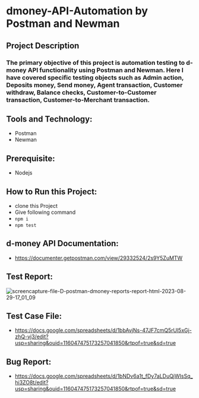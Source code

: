 # dmoney-API-Automation by Postman and Newman

## Project Description 
### The primary objective of this project is automation testing to d-money API functionality using Postman and Newman. Here I have covered specific testing objects such as Admin action, Deposits money, Send money, Agent transaction, Customer withdraw, Balance checks, Customer-to-Customer transaction, Customer-to-Merchant transaction. 

## Tools and Technology:
- Postman
- Newman

## Prerequisite:
- Nodejs

## How to Run this Project:
- clone this Project
- Give following command
- ``` npm i ```
- ``` npm test ```

## d-money API Documentation:
- https://documenter.getpostman.com/view/29332524/2s9Y5ZuMTW

## Test Report:
![screencapture-file-D-postman-dmoney-reports-report-html-2023-08-29-17_01_09](https://github.com/MuksudulIslam/dmoney-API-automation-newman/assets/143453305/8979c114-96a2-4126-bb92-8f33026dde37)

## Test Case File:
- https://docs.google.com/spreadsheets/d/1bbAvjNs-47JF7cmQ5rUl5xGj-zhQ-vj3/edit?usp=sharing&ouid=116047475173257041850&rtpof=true&sd=true

## Bug Report:
- https://docs.google.com/spreadsheets/d/1bNDv6a1t_fDy7aLDuQjWIsSq_hi3ZO8t/edit?usp=sharing&ouid=116047475173257041850&rtpof=true&sd=true 


